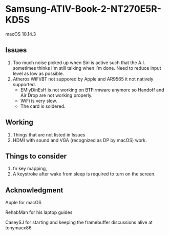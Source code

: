 # Samsung-ATIV-Book-2-NT270E5R-KD5S
macOS 10.14.3
## Issues
1. Too much noise picked up when Siri is active such that the A.I. sometimes thinks I'm still talking when I'm done. Need to reduce input level as low as possible.
2. Atheros WiFi/BT not suppored by Apple and AR9565 it not natively supported.
    - EMlyDinEsH is not working on BTFirmware anymore so Handoff and Air Drop are not working properly.
    - WiFi is very slow.
    - The card is soldered.
## Working
1. Things that are not listed in Issues
2. HDMI with sound and VGA (recognized as DP by macOS) work.
## Things to consider
1. fn key mapping,
2. A keystroke after wake from sleep is required to turn on the screen.
## Acknowledgment
Apple for macOS

RehabMan for his laptop guides

CaseySJ for starting and keeping the framebuffer discussions alive at tonymacx86
